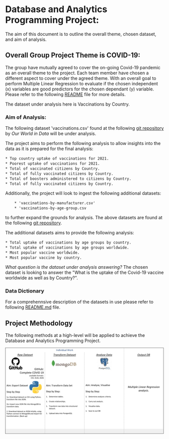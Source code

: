 # Database and Analytics Programming Project: #
The aim of this document is to outline the overall theme, chosen dataset, and aim of analysis.


## Overall Group Project Theme is COVID-19: ##
The group have mutually agreed to cover the on-going Covid-19 pandemic as an overall theme to the project.
Each team member have chosen a different aspect to cover under the agreed theme. With an overall goal to perform Multiple Linear Regression to evaluate if the chosen independent (x) variables are good predictors for the chosen dependant (y) variable.
Please refer to the following [README](https://github.com/polinaprinii/DAP-Project/blob/main/README.md) file for more details.

The dataset under analysis here is Vaccinations by Country.


### Aim of Analysis: ###
The following dataset 'vaccinations.csv' found at the following [git repository](https://github.com/owid/covid-19-data/tree/master/public/data/vaccinations) by _Our World in Data_ will be under analysis.

The project aims to perform the following analysis to allow insights into the data as it is prepared for the final analysis:

	* Top country uptake of vaccinations for 2021.
	* Poorest uptake of vaccinations for 2021.
	* Total of vaccinated citizens by Country.
	* Total of fully vaccinated citizens by Country.
	* Total of boosters administered to citizens by Country.
	* Total of fully vaccinated citizens by Country.

Additionally, the project will look to ingest the following  additional datasets:

		* 'vaccinations-by-manufacturer.csv'
		* 'vaccinations-by-age-group.csv

to further expand the grounds for analysis. The above datasets are found at the following [git repository](https://github.com/owid/covid-19-data/tree/master/public/data/vaccinations).

The additional datasets aims to provide the following analysis:

	* Total uptake of vaccinations by age groups by country.
	* Total uptake of vaccinations by age groups worldwide.
	* Most popular vaccine worldwide.
	* Most popular vaccine by country.

*What question is the dataset under analysis answering?* The chosen dataset is looking to answer the "What is the uptake of the Covid-19 vaccine worldwide as well as by Country?".
### Data Dictionary
For a comprehennsive description of the datasets in use please refer to following [README.md](https://github.com/owid/covid-19-data/blob/master/public/data/vaccinations/README.md) file.


## Project Methodology
The following methods at a high-level will be applied to achieve the Database and Analytics Programming Project.

<p align="center">
  <img src="https://github.com/polinaprinii/DAP-Project/blob/main/Vaccine_Analysis_by_Country/Misc/Methodology.jpg" />
</p>

